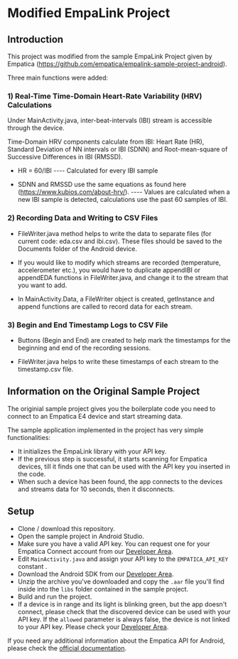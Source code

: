 # Modified EmpaLink Project

## Introduction

This project was modified from the sample EmpaLink Project given by Empatica (https://github.com/empatica/empalink-sample-project-android).

Three main functions were added:

### 1) Real-Time Time-Domain Heart-Rate Variability (HRV) Calculations

Under MainActivity.java, inter-beat-intervals (IBI) stream is accessible through the device.

Time-Domain HRV components calculate from IBI: Heart Rate (HR), Standard Deviation of NN intervals or IBI (SDNN) and Root-mean-square of Successive Differences in IBI (RMSSD).

- HR = 60/IBI ---- Calculated for every IBI sample

- SDNN and RMSSD use the same equations as found here (https://www.kubios.com/about-hrv/). ---- Values are calculated when a new IBI sample is detected, calculations use the past 60 samples of IBI.

### 2) Recording Data and Writing to CSV Files

- FileWriter.java method helps to write the data to separate files (for current code: eda.csv and ibi.csv). These files should be saved to the Documents folder of the Android device.

- If you would like to modify which streams are recorded (temperature, accelerometer etc.), you would have to duplicate appendIBI or appendEDA functions in FileWriter.java, and change it to the stream that you want to add.

- In MainActivity.Data, a FileWriter object is created, getInstance and append functions are called to record data for each stream. 

### 3) Begin and End Timestamp Logs to CSV File

- Buttons (Begin and End) are created to help mark the timestamps for the beginning and end of the recording sessions. 

- FileWriter.java helps to write these timestamps of each stream to the timestamp.csv file.


## Information on the Original Sample Project

The originial sample project gives you the boilerplate code you need to connect to an Empatica E4 device and start streaming data.

The sample application implemented in the project has very simple functionalities:

- It initializes the EmpaLink library with your API key.
- If the previous step is successful, it starts scanning for Empatica devices, till it finds one that can be used with the API key you inserted in the code.
- When such a device has been found, the app connects to the devices and streams data for 10 seconds, then it disconnects.

## Setup

- Clone / download this repository.
- Open the sample project in Android Studio.
- Make sure you have a valid API key. You can request one for your Empatica Connect account from our [Developer Area][1].
- Edit `MainActivity.java` and assign your API key to the `EMPATICA_API_KEY` constant .
- Download the Android SDK from our [Developer Area][1].
- Unzip the archive you've downloaded and copy the `.aar` file you'll find inside into the `libs` folder contained in the sample project.
- Build and run the project.
- If a device is in range and its light is blinking green, but the app doesn't connect, please check that the discovered device can be used with your API key. If the `allowed` parameter is always false, the device is not linked to your API key. Please check your [Developer Area][1].

If you need any additional information about the Empatica API for Android, please check the [official documentation][2].

[1]: https://www.empatica.com/connect/developer.php
[2]: http://developer.empatica.com
